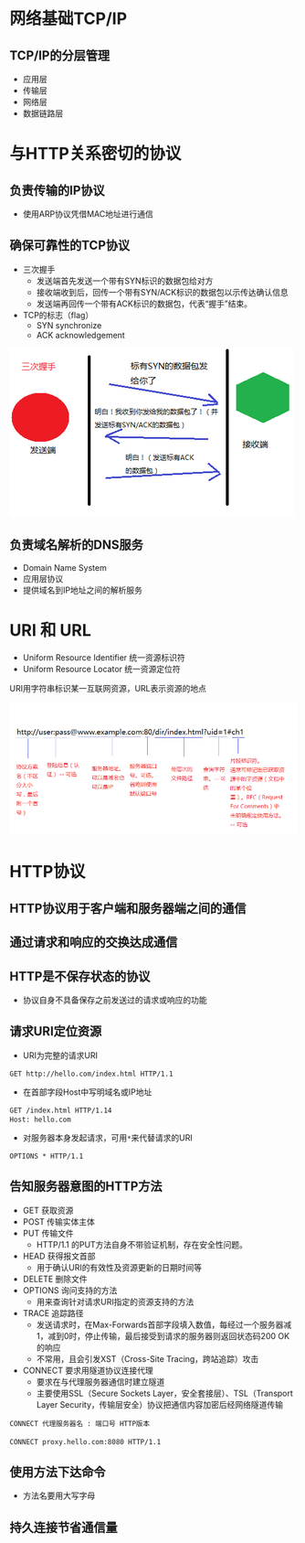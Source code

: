 # 网络基础TCP/IP
## TCP/IP的分层管理
- 应用层
- 传输层
- 网络层
- 数据链路层

# 与HTTP关系密切的协议
## 负责传输的IP协议
- 使用ARP协议凭借MAC地址进行通信

## 确保可靠性的TCP协议
- 三次握手
    * 发送端首先发送一个带有SYN标识的数据包给对方
    * 接收端收到后，回传一个带有SYN/ACK标识的数据包以示传达确认信息
    * 发送端再回传一个带有ACK标识的数据包，代表“握手”结束。
- TCP的标志（flag）
    * SYN synchronize
    * ACK acknowledgement

![三次握手](images/threeway.png)

## 负责域名解析的DNS服务
- Domain Name System
- 应用层协议
- 提供域名到IP地址之间的解析服务

# URI 和 URL
- Uniform Resource Identifier 统一资源标识符
- Uniform Resource Locator 统一资源定位符

URI用字符串标识某一互联网资源，URL表示资源的地点

![URI格式](images/URI.png)

# HTTP协议
## HTTP协议用于客户端和服务器端之间的通信
## 通过请求和响应的交换达成通信
## HTTP是不保存状态的协议
- 协议自身不具备保存之前发送过的请求或响应的功能

## 请求URI定位资源
- URI为完整的请求URI

```HTTP
GET http://hello.com/index.html HTTP/1.1
```

- 在首部字段Host中写明域名或IP地址

```HTTP
GET /index.html HTTP/1.14
Host: hello.com
```

- 对服务器本身发起请求，可用`*`来代替请求的URI

```HTTP
OPTIONS * HTTP/1.1
```
## 告知服务器意图的HTTP方法
- GET 获取资源
- POST 传输实体主体
- PUT 传输文件
    * HTTP/1.1 的PUT方法自身不带验证机制，存在安全性问题。
- HEAD 获得报文首部
    * 用于确认URI的有效性及资源更新的日期时间等
- DELETE 删除文件
- OPTIONS 询问支持的方法
    * 用来查询针对请求URI指定的资源支持的方法
- TRACE 追踪路径
    * 发送请求时，在Max-Forwards首部字段填入数值，每经过一个服务器减1，减到0时，停止传输，最后接受到请求的服务器则返回状态码200 OK的响应
    * 不常用，且会引发XST（Cross-Site Tracing，跨站追踪）攻击
- CONNECT 要求用隧道协议连接代理
    * 要求在与代理服务器通信时建立隧道
    * 主要使用SSL（Secure Sockets Layer，安全套接层）、TSL（Transport Layer Security，传输层安全）协议把通信内容加密后经网络隧道传输

```HTTP
CONNECT 代理服务器名 : 端口号 HTTP版本

CONNECT proxy.hello.com:8080 HTTP/1.1
```

## 使用方法下达命令
- 方法名要用大写字母

## 持久连接节省通信量
